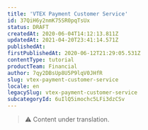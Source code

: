 ```yaml
---
title: 'VTEX Payment Customer Service'
id: 37QiH6y2nmK75SR0pqTsUx
status: DRAFT
createdAt: 2020-06-04T14:12:13.811Z
updatedAt: 2021-04-20T23:41:14.571Z
publishedAt: 
firstPublishedAt: 2020-06-12T21:29:05.531Z
contentType: tutorial
productTeam: Financial
author: 7qy2DBsUp8U5P9lqV0JHfR
slug: vtex-payment-customer-service
locale: en
legacySlug: vtex-payment-customer-service
subcategoryId: 6uIlQ5imochc5LFi3dzCSv
---
```


>⚠️ Content under translation.
